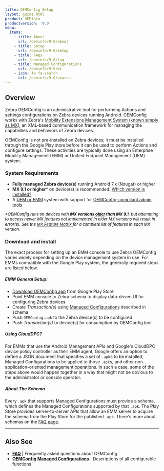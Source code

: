 ```yaml
---
title: OEMConfig Setup
layout: guide.html
product: OEMinfo
productversion: '9.0'
menu:
  items:
    - title: About
      url: /oeminfo/9-0/about
    - title: Setup
      url: /oeminfo/9-0/setup
    - title: FAQs
      url: /oeminfo/9-0/faq
    - title: Managed Configurations
      url: /oeminfo/9-0/mc
    - icon: fa fa-search
      url: /oeminfo/9-0/search
---
```


## Overview

Zebra OEMConfig is an administrative tool for performing Actions and settings configurations on Zebra devices running Android. OEMConfig works with Zebra's [Mobility Extensions Management System (known simply as MX)](/mx/overview), an XML-based communication framework for managing the capabilities and behaviors of Zebra devices. 

OEMConfig is not pre-installed on Zebra devices; it must be installed through the Google Play store before it can be used to perform Actions and configure settings. These activities are typically done using an Enterprise Mobility Management (EMM) or Unified Endpoint Management (UEM) system.

### System Requirements

* **Fully managed Zebra device(s)** running Android 7.x (Nougat) or higher
* **MX 9.1 or higher*** on device(s) is recommended. [Which version is installed?](/mx/mx-version-on-device)
* A [UEM or EMM](../faq/#qwhatsauem) system with support for [OEMConfig-compliant admin tools](../faq)

<i><font size="2" color="black"> &#42;OEMConfig runs on devices with **MX versions <u>older</u> than MX 9.1**, but attempting to access newer MX features not implemented in older MX versions will result in error(s).</font></i>
<i><font size="2" color="black"> See the [MX Feature Matrix](/mx) for a complete list of features in each MX version.</font></i>

<!-- 
&#42;_The OEMConfig app runs on devices with **MX versions <u>older</u> than 9.1**. However, attempting to access newer MX features not implemented in older MX versions will result in error(s). See the [MX Feature Matrix](/mx) for a complete list of features in each MX version_. 
 -->
### Download and install
The exact process for setting up an EMM console to use Zebra OEMConfig varies widely depending on the device management system in use. For EMMs compatible with the Google Play system, the generally required steps are listed below. 

##### EMM General Setup:
* [Download OEMConfig app](https://play.google.com/store/apps/details?id=com.zebra.oemconfig.common&hl=en_US) from Google Play Store  
* Point EMM console to Zebra schema to display data-driven UI for configuring Zebra devices
* Create *Transaction(s)* using [Managed Configurations](../mc) described in schema
* Push `OEMConfig.apk` to the Zebra device(s) to be configured
* Push *Transaction(s)* to device(s) for consumption by OEMConfig tool

##### Using CloudDPC? 
For EMMs that use the Android Management APIs and Google's CloudDPC device policy controller as their EMM agent, Google offers an option to define a JSON document that specifies a set of `.apk`s to be installed, Managed Configurations to be applied to those `.apk`s, and other non-application-oriented management operations. In such a case, some of the steps above would happen together in a way that might not be obvious to the administrator or console operator.

##### About The Schema
Every `.apk` that supports Managed Configurations must provide a schema, which defines the Managed Configurations supported by that `.apk`. The Play Store provides server-to-server APIs that allow an EMM server to acquire the schema from the Play Store for the published `.apk`. There's more about schemas on the [FAQ page](../faq).

<!-- ##### Other EMMs; AOSP, GMS-restricted Devices
1. Download OEMConfig from the [Zebra Support Portal](http://zebra.com/support); the Zebra schema and other required files are automatically included. 
3. Push `OEMConfig.apk` to the Zebra device(s) to be configured.
4. Point the EMM to the Zebra schema to display the Zebra data-driven UI for configuring Zebra devices. 
5. Create *Transaction(s)* using the [Managed Configurations](../mc) described in the Zebra schema.
6. Push *Transaction(s)* to device(s). 
 -->
-----

## Also See

* **[FAQ](../faq)** | Frequently asked questions about OEMConfig 
* **[OEMConfig Managed Configurations](../mc)** | Descriptions of all configurable functions

<!-- 

**Managed Configurations can**:

* Be defined and published by any application developer. 
* Be used by an app to configure its own settings. 
* Be used by an EMM agent **<u>to configure device settings</u>**. 
* Be discovered and acted upon by an EMM agent or server.
* Be used by an EMM Server through its EMM agent and a data-driven UI.


**<u>The major advantage of the [AEDO+ZMC](../port/#unsigneddodaagentzmc) method is universality</u>; it allows a single agent to work with <u>any</u> Android device in the future**, regardless of brand. In the past, EMM vendors were required to develop and maintain multiple agents to support the proprietary management mechanisms required for each brand of device they chose to target. 

<img alt="image" style="height:350px" src="../port/timeline.jpg"/>
_Click image to enlarge_. 
<br>

> **IMPORTANT NOTES**: <br>
* **Zebra devices running Android 7.x Nougat and 8.x Oreo support DA <u>and</u> DO agents**.
* **Agents for Oreo (and later) must be <u>unsigned</u>**; Zebra devices running Android 8.x and later do not support signed agents.
> * Porting options described in the EMMTK include features implemented in [MX 8.1 and MX 8.2](/mx) ([See function map](../functionmap)).
> * **Support for MX ends with Android 9.x Pie**; devices running Android Pie must use [unsigned DO/DA+ZMC](../port/#unsigneddodaagentzmc) agents.

MAYBE: 
Since the release of Android Enterprise, capabilities once accessible only through MX can now be controlled by an agent designated as a "Android Enterprise Device Owner" (AEDO) using standardized Android APIs. Functions not configurable through an Android API can be handled using OEMConfig, which interfaces with MX through the Android Managed Configuration mechanism. 

-->
